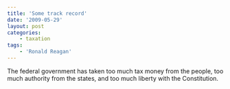 ```yaml
---
title: 'Some track record'
date: '2009-05-29'
layout: post
categories:
    - taxation
tags:
    - 'Ronald Reagan'
---
```


The federal government has taken too much tax money from the people, too much authority from the states, and too much liberty with the Constitution.